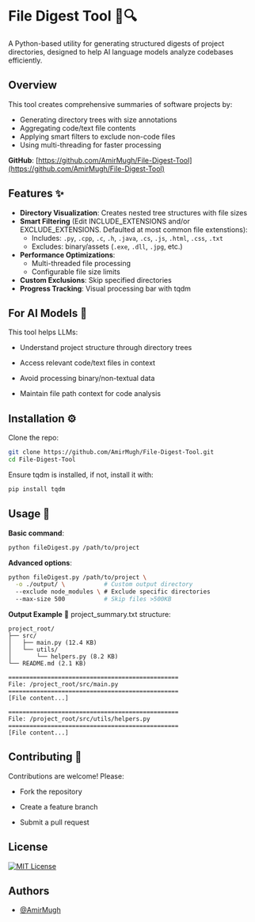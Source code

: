 # File Digest Tool 📂🔍

A Python-based utility for generating structured digests of project directories, designed to help AI language models analyze codebases efficiently.

## Overview

This tool creates comprehensive summaries of software projects by:
- Generating directory trees with size annotations
- Aggregating code/text file contents
- Applying smart filters to exclude non-code files
- Using multi-threading for faster processing

**GitHub**: [https://github.com/AmirMugh/File-Digest-Tool](https://github.com/AmirMugh/File-Digest-Tool)

## Features ✨

- **Directory Visualization**: Creates nested tree structures with file sizes
- **Smart Filtering** (Edit INCLUDE_EXTENSIONS and/or EXCLUDE_EXTENSIONS. Defaulted at most common file extenstions):
  - Includes: `.py`, `.cpp`, `.c`, `.h`, `.java`, `.cs`, `.js`, `.html`, `.css`, `.txt`
  - Excludes: binary/assets (`.exe`, `.dll`, `.jpg`, etc.)
- **Performance Optimizations**:
  - Multi-threaded file processing
  - Configurable file size limits
- **Custom Exclusions**: Skip specified directories
- **Progress Tracking**: Visual processing bar with tqdm

## For AI Models 🤖
This tool helps LLMs:

- Understand project structure through directory trees

- Access relevant code/text files in context

- Avoid processing binary/non-textual data

- Maintain file path context for code analysis


## Installation ⚙️
Clone the repo:
```bash
git clone https://github.com/AmirMugh/File-Digest-Tool.git
cd File-Digest-Tool
```

Ensure tqdm is installed, if not, install it with:
```bash
pip install tqdm
```
    
## Usage 🚀
**Basic command**:

```bash
python fileDigest.py /path/to/project
```

**Advanced options**:

```bash
python fileDigest.py /path/to/project \
  -o ./output/ \           # Custom output directory
  --exclude node_modules \ # Exclude specific directories
  --max-size 500           # Skip files >500KB
```
**Output Example** 📄
project_summary.txt structure:

```
project_root/
├── src/
│   ├── main.py (12.4 KB)
│   └── utils/
│       └── helpers.py (8.2 KB)
└── README.md (2.1 KB)

================================================
File: /project_root/src/main.py
================================================
[File content...]

================================================
File: /project_root/src/utils/helpers.py
================================================
[File content...]
```


## Contributing 🤝
Contributions are welcome! Please:

- Fork the repository

- Create a feature branch

- Submit a pull request


## License

[![MIT License](https://img.shields.io/badge/License-MIT-green.svg)](https://choosealicense.com/licenses/mit/)



## Authors

- [@AmirMugh](https://www.github.com/AmirMugh)

